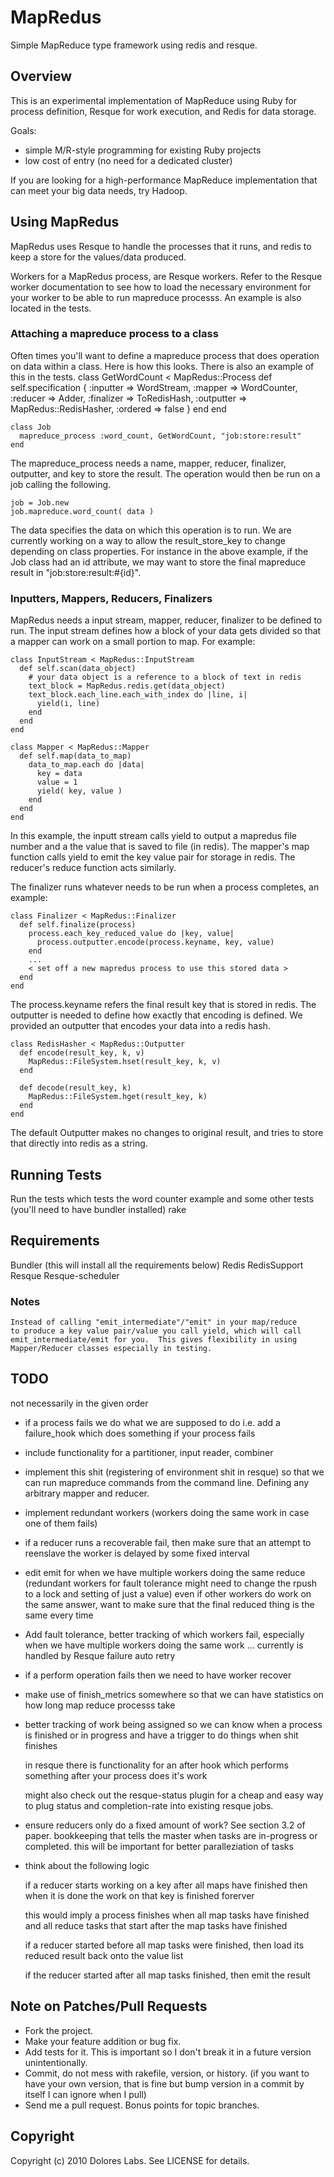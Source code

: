 MapRedus
=========

Simple MapReduce type framework using redis and resque.

Overview
--------

This is an experimental implementation of MapReduce using Ruby for
process definition, Resque for work execution, and Redis for data
storage.

Goals:

* simple M/R-style programming for existing Ruby projects
* low cost of entry (no need for a dedicated cluster)

If you are looking for a high-performance MapReduce implementation
that can meet your big data needs, try Hadoop.


Using MapRedus
---------------

MapRedus uses Resque to handle the processes that it runs, and redis
to keep a store for the values/data produced.

Workers for a MapRedus process, are Resque workers.  Refer to the
Resque worker documentation to see how to load the necessary
environment for your worker to be able to run mapreduce processs.  An
example is also located in the tests.

### Attaching a mapreduce process to a class
Often times you'll want to define a mapreduce process that does
operation on data within a class.  Here is how this looks.  There is
also an example of this in the tests.
    class GetWordCount < MapRedus::Process
      def self.specification
        {
          :inputter => WordStream,
          :mapper => WordCounter,
          :reducer => Adder,
          :finalizer => ToRedisHash,
          :outputter => MapRedus::RedisHasher,
          :ordered => false
        }
      end
    end

    class Job
      mapreduce_process :word_count, GetWordCount, "job:store:result"
    end

The mapreduce_process needs a name, mapper, reducer, finalizer,
outputter, and key to store the result.  The operation would then be
run on a job calling the following.

    job = Job.new
    job.mapreduce.word_count( data )

The data specifies the data on which this operation is to run.  We are
currently working on a way to allow the result_store_key to change
depending on class properties.  For instance in the above example, if
the Job class had an id attribute, we may want to store the final
mapreduce result in "job:store:result:#{id}".

### Inputters, Mappers, Reducers, Finalizers

MapRedus needs a input stream, mapper, reducer, finalizer to be
defined to run.  The input stream defines how a block of your data
gets divided so that a mapper can work on a small portion to map. For
example:

    class InputStream < MapRedus::InputStream
      def self.scan(data_object)
        # your data object is a reference to a block of text in redis
        text_block = MapRedus.redis.get(data_object)
        text_block.each_line.each_with_index do |line, i|
          yield(i, line)
        end
      end
    end

    class Mapper < MapRedus::Mapper
      def self.map(data_to_map)
        data_to_map.each do |data|
          key = data
          value = 1
          yield( key, value )
        end
      end
    end

In this example, the inputt stream calls yield to output a mapredus
file number and a the value that is saved to file (in redis).  The
mapper's map function calls yield to emit the key value pair for
storage in redis.  The reducer's reduce function acts similarly.

The finalizer runs whatever needs to be run when a process completes,
an example:

    class Finalizer < MapRedus::Finalizer
      def self.finalize(process)
        process.each_key_reduced_value do |key, value|
          process.outputter.encode(process.keyname, key, value)
        end
        ...
        < set off a new mapredus process to use this stored data >
      end
    end

The process.keyname refers the final result key that is stored in
redis.  The outputter is needed to define how exactly that encoding is
defined.  We provided an outputter that encodes your data into a redis
hash.

    class RedisHasher < MapRedus::Outputter
      def encode(result_key, k, v)
        MapRedus::FileSystem.hset(result_key, k, v)
      end

      def decode(result_key, k)
        MapRedus::FileSystem.hget(result_key, k)
      end
    end

The default Outputter makes no changes to original result, and tries
to store that directly into redis as a string.

Running Tests
-------------

Run the tests which tests the word counter example and some other
tests (you'll need to have bundler installed)
    rake

Requirements
------------
Bundler (this will install all the requirements below)
Redis
RedisSupport
Resque
Resque-scheduler

### Notes
    Instead of calling "emit_intermediate"/"emit" in your map/reduce
    to produce a key value pair/value you call yield, which will call
    emit_intermediate/emit for you.  This gives flexibility in using
    Mapper/Reducer classes especially in testing.

TODO
----
not necessarily in the given order

* if a process fails we do what we are supposed to do i.e. add a
  failure_hook which does something if your process fails

* include functionality for a partitioner, input reader, combiner

* implement this shit (registering of environment shit in resque) so
  that we can run mapreduce commands from the command line.  Defining
  any arbitrary mapper and reducer.

* implement redundant workers (workers doing the same work in case one
  of them fails)

* if a reducer runs a recoverable fail, then make sure that an attempt
  to reenslave the worker is delayed by some fixed interval

* edit emit for when we have multiple workers doing the same reduce
  (redundant workers for fault tolerance might need to change the
  rpush to a lock and setting of just a value) even if other workers
  do work on the same answer, want to make sure that the final reduced
  thing is the same every time

* Add fault tolerance, better tracking of which workers fail,
  especially when we have multiple workers doing the same work
  ... currently is handled by Resque failure auto retry

* if a perform operation fails then we need to have worker recover

* make use of finish_metrics somewhere so that we can have statistics
  on how long map reduce processs take

* better tracking of work being assigned so we can know when a process is finished
  or in progress and have a trigger to do things when shit finishes
  
    in resque there is functionality for an after hook which performs
    something after your process does it's work

    might also check out the resque-status plugin for a cheap and easy
    way to plug status and completion-rate into existing resque jobs.

* ensure reducers only do a fixed amount of work?  See section 3.2 of
  paper. bookkeeping that tells the master when tasks are in-progress
  or completed.  this will be important for better paralleziation of
  tasks

* think about the following logic

    if a reducer starts working on a key after all maps have finished
    then when it is done the work on that key is finished forerver
    
    this would imply a process finishes when all map tasks have
    finished and all reduce tasks that start after the map tasks have
    finished
    
    if a reducer started before all map tasks were finished, then load
    its reduced result back onto the value list
    
    if the reducer started after all map tasks finished, then emit the
    result

Note on Patches/Pull Requests
-----------------------------
 
* Fork the project.
* Make your feature addition or bug fix.
* Add tests for it. This is important so I don't break it in a
  future version unintentionally.
* Commit, do not mess with rakefile, version, or history.  (if you
  want to have your own version, that is fine but bump version in a
  commit by itself I can ignore when I pull)
* Send me a pull request. Bonus points for topic branches.
    
## Copyright
Copyright (c) 2010 Dolores Labs. See LICENSE for details.
